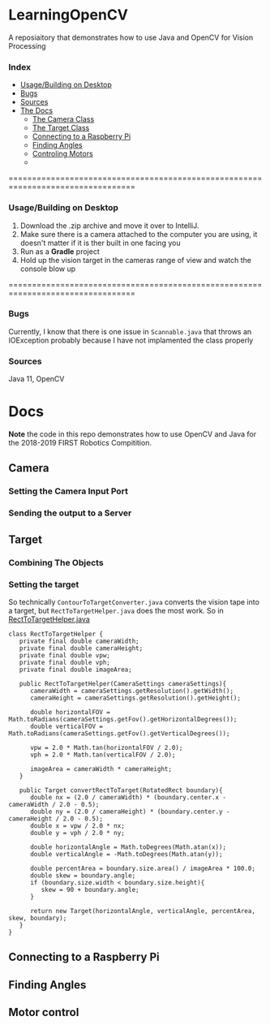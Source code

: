 # LearningOpenCV
A reposiaitory that demonstrates how to use Java and OpenCV for Vision Processing

### Index

- [Usage/Building on Desktop](/README.md#usagebuilding-on-desktop)
- [Bugs](/README.md#bugs)
- [Sources](/README.md#sources)
- [The Docs](/README.md#the-docs)
   - [The Camera Class](/README.md#camera)
   - [The Target Class](/README.md#target)
   - [Connecting to a Raspberry Pi](/README.md#connecting-to-a-raspberry-pi)
   - [Finding Angles](/README.md#)
   - [Controling Motors](/README.md#)
   - [](/README.md#)

=================================================================================
### Usage/Building on Desktop
1. Download the .zip archive and move it over to IntelliJ.
2. Make sure there is a camera attached to the computer you are using, it doesn't matter if it is ther built in one facing you
3. Run as a **Gradle** project
4. Hold up the vision target in the cameras range of view and watch the console blow up

=================================================================================

### Bugs
Currently, I know that there is one issue in `Scannable.java` that throws an IOException probably because I have not implamented the class properly

### Sources
Java 11, OpenCV

# Docs
**Note** the code in this repo demonstrates how to use OpenCV and Java for the 2018-2019 FIRST Robotics Compitition.

## Camera

   ### Setting the Camera Input Port
   
   ### Sending the output to a Server

## Target
   
   ### Combining The Objects
   
   ### Setting the target
   So technically `ContourToTargetConverter.java` converts the vision tape into a target, but `RectToTargetHelper.java` does the most work. So in [RectToTargetHelper.java](/src/main/java/com/RidleyNelson17/lib/vision/targetConverters/RectToTargetHelper.java) 
   
   ```
   class RectToTargetHelper {
      private final double cameraWidth;
      private final double cameraHeight;
      private final double vpw;
      private final double vph;
      private final double imageArea;

      public RectToTargetHelper(CameraSettings cameraSettings){
         cameraWidth = cameraSettings.getResolution().getWidth();
         cameraHeight = cameraSettings.getResolution().getHeight();

         double horizontalFOV = Math.toRadians(cameraSettings.getFov().getHorizontalDegrees());
         double verticalFOV = Math.toRadians(cameraSettings.getFov().getVerticalDegrees());

         vpw = 2.0 * Math.tan(horizontalFOV / 2.0);
         vph = 2.0 * Math.tan(verticalFOV / 2.0);

         imageArea = cameraWidth * cameraHeight;
      }

      public Target convertRectToTarget(RotatedRect boundary){
         double nx = (2.0 / cameraWidth) * (boundary.center.x - cameraWidth / 2.0 - 0.5);
         double ny = (2.0 / cameraHeight) * (boundary.center.y - cameraHeight / 2.0 - 0.5);
         double x = vpw / 2.0 * nx;
         double y = vph / 2.0 * ny;
         
         double horizontalAngle = Math.toDegrees(Math.atan(x));
         double verticalAngle = -Math.toDegrees(Math.atan(y));
         
         double percentArea = boundary.size.area() / imageArea * 100.0;
         double skew = boundary.angle;
         if (boundary.size.width < boundary.size.height){
            skew = 90 + boundary.angle;
         }
         
         return new Target(horizontalAngle, verticalAngle, percentArea, skew, boundary);
      }
   }
   ```
   
## Connecting to a Raspberry Pi

## Finding Angles

## Motor control

##
##
